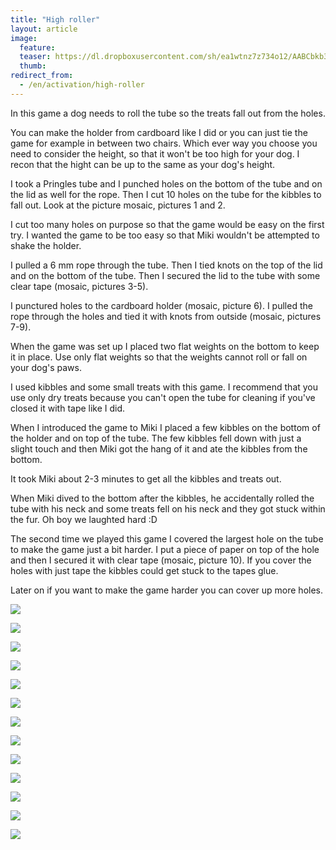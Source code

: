 ```yaml
---
title: "High roller"
layout: article
image:
  feature:
  teaser: https://dl.dropboxusercontent.com/sh/ea1wtnz7z734o12/AABCbkb3rwCRjafwCwKeNKt0a/aktivointi/tuubin-pyoritys/DS23531-245px.jpg
  thumb:
redirect_from:
  - /en/activation/high-roller
---
```


In this game a dog needs to roll the tube so the treats fall out from the holes.

You can make the holder from cardboard like I did or you can just tie the game for example in between two chairs. 
Which ever way you choose you need to consider the height, so that it won't be too high for your dog. I recon that the hight can be up to the same as your dog's height.

I took a Pringles tube and I punched holes on the bottom of the tube and on the lid as well for the rope. Then I cut 10 holes on the tube for the kibbles to fall out. Look at the picture mosaic, pictures 1 and 2.

I cut too many holes on purpose so that the game would be easy on the first try. I wanted the game to be too easy so that Miki wouldn't be attempted to shake the holder.

I pulled a 6 mm rope through the tube. Then I tied knots on the top of the lid and on the bottom of the tube. Then I secured the lid to the tube with some clear tape (mosaic, pictures 3-5).

I punctured holes to the cardboard holder (mosaic, picture 6). I pulled the rope through the holes and tied it with knots from outside (mosaic, pictures 7-9).

When the game was set up I placed two flat weights on the bottom to keep it in place. Use only flat weights so that the weights cannot roll or fall on your dog's paws.

I used kibbles and some small treats with this game. I recommend that you use only dry treats because you can't open the tube for cleaning if you've closed it with tape like I did.

When I introduced the game to Miki I placed a few kibbles on the bottom of the holder and on top of the tube. The few kibbles fell down with just a slight touch and then Miki got the hang of it and ate the kibbles from the bottom.

It took Miki about 2-3 minutes to get all the kibbles and treats out.

When Miki dived to the bottom after the kibbles, he accidentally rolled the tube with his neck and some treats fell on his neck and they got stuck within the fur. Oh boy we laughted hard :D

The second time we played this game I covered the largest hole on the tube to make the game just a bit harder. I put a piece of paper on top of the hole and then I secured it with clear tape (mosaic, picture 10). If you cover the holes with just tape the kibbles could get stuck to the tapes glue.

Later on if you want to make the game harder you can cover up more holes.

[![](https://dl.dropboxusercontent.com/sh/ea1wtnz7z734o12/AABmreUhfQBk2rlkCwxJ6FZpa/aktivointi/tuubin-pyoritys/DS23426-800px.jpg)](https://dl.dropboxusercontent.com/sh/ea1wtnz7z734o12/AADM3tb_bHAtJyhCR8STS1wga/aktivointi/tuubin-pyoritys/DS23426.jpg)

[![](https://dl.dropboxusercontent.com/sh/ea1wtnz7z734o12/AAC_EMVrj-urb3EJmgAv0vaVa/aktivointi/tuubin-pyoritys/DS23476-800px.jpg)](https://dl.dropboxusercontent.com/sh/ea1wtnz7z734o12/AACqr66zvtNQ4bRzhAVbevJKa/aktivointi/tuubin-pyoritys/DS23476.jpg)

[![](https://dl.dropboxusercontent.com/sh/ea1wtnz7z734o12/AAAebQ7y0AryDVfxVcLEJFRDa/aktivointi/tuubin-pyoritys/DS23447-800px.jpg)](https://dl.dropboxusercontent.com/sh/ea1wtnz7z734o12/AACF_UvYEqMmV5uUXUk2SHNOa/aktivointi/tuubin-pyoritys/DS23447.jpg)

[![](https://dl.dropboxusercontent.com/sh/ea1wtnz7z734o12/AACEXlDlHqHjT4Tw4VCl-l5Ga/aktivointi/tuubin-pyoritys/DS23474-800px.jpg)](https://dl.dropboxusercontent.com/sh/ea1wtnz7z734o12/AAB5MlVL2bnzi-dYvs8UqthBa/aktivointi/tuubin-pyoritys/DS23474.jpg)

[![](https://dl.dropboxusercontent.com/sh/ea1wtnz7z734o12/AAAfiFS45xR1Z1uCnKooP1n2a/aktivointi/tuubin-pyoritys/DS23525-800px.jpg)](https://dl.dropboxusercontent.com/sh/ea1wtnz7z734o12/AAD1BTkQyHN5wKMMBm5mjXbIa/aktivointi/tuubin-pyoritys/DS23525.jpg)

[![](https://dl.dropboxusercontent.com/sh/ea1wtnz7z734o12/AAA8j56GEFWnbxTEj3bbN3vma/aktivointi/tuubin-pyoritys/DS23522-800px.jpg)](https://dl.dropboxusercontent.com/sh/ea1wtnz7z734o12/AACKvH9NWiYCRc0FennKHPHKa/aktivointi/tuubin-pyoritys/DS23522.jpg)

[![](https://dl.dropboxusercontent.com/sh/ea1wtnz7z734o12/AAAlnXE7vP6tV6R97IZJt5Ima/aktivointi/tuubin-pyoritys/DS23506-800px.jpg)](https://dl.dropboxusercontent.com/sh/ea1wtnz7z734o12/AAA-vu3pN88UtjFD1ysNduqSa/aktivointi/tuubin-pyoritys/DS23506.jpg)

[![](https://dl.dropboxusercontent.com/sh/ea1wtnz7z734o12/AADZwAz4012iPFyg7VaUo3Dka/aktivointi/tuubin-pyoritys/DS24052-800px.jpg)](https://dl.dropboxusercontent.com/sh/ea1wtnz7z734o12/AACwIdbc9qnIgHA9WFVfKRxSa/aktivointi/tuubin-pyoritys/DS24052.jpg)

[![](https://dl.dropboxusercontent.com/sh/ea1wtnz7z734o12/AAA4IbJmOOVkWupNJZAochQxa/aktivointi/tuubin-pyoritys/DS24086-800px.jpg)](https://dl.dropboxusercontent.com/sh/ea1wtnz7z734o12/AAAdWaFn0VbMs2BT-roYjwMra/aktivointi/tuubin-pyoritys/DS24086.jpg)

[![](https://dl.dropboxusercontent.com/sh/ea1wtnz7z734o12/AACvtzBUcxSNC8MPRVg1xqTGa/aktivointi/tuubin-pyoritys/DS24082-800px.jpg)](https://dl.dropboxusercontent.com/sh/ea1wtnz7z734o12/AAAu1KKmpvi_p9YIP6OluCr_a/aktivointi/tuubin-pyoritys/DS24082.jpg)

[![](https://dl.dropboxusercontent.com/sh/ea1wtnz7z734o12/AAADiFLQfJXjEBMoW-sjdKWca/aktivointi/tuubin-pyoritys/DS24121-800px.jpg)](https://dl.dropboxusercontent.com/sh/ea1wtnz7z734o12/AAB_UAdMDWrHa9hCgi1S8yfva/aktivointi/tuubin-pyoritys/DS24121.jpg)

[![](https://dl.dropboxusercontent.com/sh/ea1wtnz7z734o12/AACP6CkCC2ZzbbDGi-Me_Xj2a/aktivointi/tuubin-pyoritys/DS24036-800px.jpg)](https://dl.dropboxusercontent.com/sh/ea1wtnz7z734o12/AAC48MRX1GKtLxXNzXzFQEtea/aktivointi/tuubin-pyoritys/DS24036.jpg)

[![](https://dl.dropboxusercontent.com/sh/ea1wtnz7z734o12/AABSPCDdreYwvyNLq1YwQyw1a/aktivointi/tuubin-pyoritys/xx-kollaasi-800px.jpg)](https://dl.dropboxusercontent.com/sh/ea1wtnz7z734o12/AABlScBkz6DvNps2WmoXpfoLa/aktivointi/tuubin-pyoritys/xx-kollaasi.jpg)
